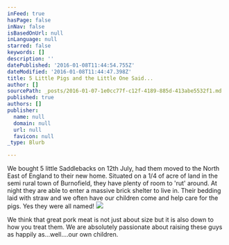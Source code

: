 ```yaml
---
inFeed: true
hasPage: false
inNav: false
isBasedOnUrl: null
inLanguage: null
starred: false
keywords: []
description: ''
datePublished: '2016-01-08T11:44:54.755Z'
dateModified: '2016-01-08T11:44:47.398Z'
title: 5 Little Pigs and the Little One Said...
author: []
sourcePath: _posts/2016-01-07-1e0cc77f-c12f-4189-885d-413abe5532f1.md
published: true
authors: []
publisher:
  name: null
  domain: null
  url: null
  favicon: null
_type: Blurb

---
```

We bought 5 little Saddlebacks on 12th July, had them moved to the North East of England to their new home. Situated on a 1/4 of acre of land in the semi rural town of Burnofield, they have plenty of room to 'rut' around. At night they are able to enter a massive brick shelter to live in. Their bedding laid with straw and we often have our children come and help care for the  pigs. Yes they were all named! ![](https://the-grid-user-content.s3-us-west-2.amazonaws.com/12aff5e8-184e-4b61-8bee-81264d67908f.JPG)

We think that great pork meat is not just about size but it is also down to how you treat them. We are absolutely passionate about raising these guys as happily as...well....our own children.